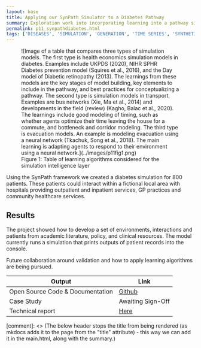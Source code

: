 ```yaml
---
layout: base
title: Applying our SynPath Simulator to a Diabetes Pathway
summary: Exploration work into incorporating learning into a pathway simulator for diabetes.  This work has fed our current SynPathGo project to create synthetic patient pathways and a foundation for agent based modelling in the NHS.
permalink: p11_synpathdiabetes.html
tags: ['DISEASES', 'SIMULATION', 'GENERATION', 'TIME SERIES', 'SYNTHETIC DATA']
---
```


<figure markdown>
![Image of a table that compares three types of simulation models. The first type is health economics simulation models in diabetes. Examples include UKPDS (2020), NIHR SPHR Diabetes prevention model (Squires et al., 2016), and the Day model of Diabetic retinopathy (2013). The learnings from these models are the key stages of model building, key elements to include in the pathway, and best practices for conceptualizing a pathway. The second type is simulation models in transport. Examples are bus networks (Xie, Ma et al., 2014) and developments in the field (review) (Kagho, Balac et al., 2020). The learnings include good modeling of timing, such as whether agents optimize their time leaving the house for a commute, and bottleneck and corridor modeling. The third type is evacuation models. An example is modeling evacuation using a neural network (Tkachuk, Song et al., 2018). The main learning is adapting agents to respond to their environment using a neural network.](../images/p11fig1.png)
<figcaption>Figure 1: Table of learning algorithms considered for the simulation intelligence layer </figcaption>
</figure>

Using the SynPath framework we created a diabetes simulation for 800 patients.  These patients could interact within a fictional local area with hospitals providing outpatient and inpatient services, GP practices and community healthcare services.

## Results

The project showed how to develop a set of environments, interactions and patients from academic literature, policy, and clinical resources. The model currently runs a simulation that prints outputs of patient records into the console.

Future collaboration around validation and how to apply learning algorithms are being pursued.

| Output | Link |
| ---- | ---- |
| Open Source Code & Documentation | [Github](https://github.com/nhsx/SynPath_Diabetes) |
| Case Study | Awaiting Sign-Off |
| Technical report | [Here](https://github.com/nhsx/SynPath_Diabetes/blob/main/t2dm/reports/Technical%20Report%20(SynPath%20Diabetes)%20v1.pdf) |

[comment]: <> (The below header stops the title from being rendered (as mkdocs adds it to the page from the "title" attribute) - this way we can add it in the main.html, along with the summary.)
#
